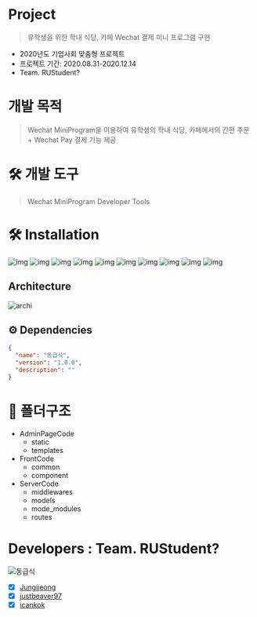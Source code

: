 # Project

> 유학생을 위한 학내 식당, 카페 Wechat 결제 미니 프로그램 구현

- 2020년도 기업사회 맞춤형 프로젝트
- 프로젝트 기간: 2020.08.31-2020.12.14
- Team. RUStudent?

# 개발 목적

> Wechat MiniProgram을 이용하여 유학생의 학내 식당, 카페에서의 간편 주문 + Wechat Pay 결제 기능 제공

# 🛠 개발 도구

> Wechat MiniProgram Developer Tools


# 🛠 Installation

![img](https://img.shields.io/badge/bcrypt-3.1.7-brightgreen)
![img](https://img.shields.io/badge/click-7.1.2-green)
![img](https://img.shields.io/badge/dnspython-1.16.0-yellowgreen)
![img](https://img.shields.io/badge/Flask-1.1.2-yellow)
![img](https://img.shields.io/badge/Flask--PyMongo-2.3.0-yellow)
![img](https://img.shields.io/badge/Flask--WTF-0.14.3-yellow)
![img](https://img.shields.io/badge/itsdangerous-1.1.0-orange)
![img](https://img.shields.io/badge/pymongo-3.10.1-red)
![img](https://img.shields.io/badge/Werkzeug-1.0.1-lightgrey)
![img](https://img.shields.io/badge/WTForms-2.3.1-blue)


## Architecture

![archi](https://user-images.githubusercontent.com/72294509/136492614-63b6548f-3370-4142-b461-c8c5e8f6e784.JPG)

## ⚙️ Dependencies

```json
{
  "name": "동급식",
  "version": "1.0.0",
  "description": ""
}
```

# 📂 폴더구조

- AdminPageCode
  - static
  - templates
- FrontCode
  - common
  - component
- ServerCode
  - middlewares
  - models
  - mode_modules
  - routes


# Developers : Team. RUStudent?
![동급식](https://user-images.githubusercontent.com/72294509/136493122-86833a1e-db74-484c-9bcf-37bb1823d3db.JPG)

- [x] [Jungjjeong](https://github.com/Jungjjeong)<br>
- [x] [justbeaver97](https://github.com/justbeaver97)<br>
- [x] [icankok](https://github.com/icankok)
